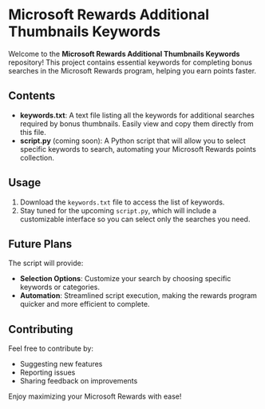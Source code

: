 # Microsoft Rewards Additional Thumbnails Keywords

Welcome to the **Microsoft Rewards Additional Thumbnails Keywords** repository! This project contains essential keywords for completing bonus searches in the Microsoft Rewards program, helping you earn points faster.

## Contents

- **keywords.txt**: A text file listing all the keywords for additional searches required by bonus thumbnails. Easily view and copy them directly from this file.
- **script.py** (coming soon): A Python script that will allow you to select specific keywords to search, automating your Microsoft Rewards points collection.

## Usage

1. Download the `keywords.txt` file to access the list of keywords.
2. Stay tuned for the upcoming `script.py`, which will include a customizable interface so you can select only the searches you need.

## Future Plans

The script will provide:
- **Selection Options**: Customize your search by choosing specific keywords or categories.
- **Automation**: Streamlined script execution, making the rewards program quicker and more efficient to complete.

## Contributing

Feel free to contribute by:
- Suggesting new features
- Reporting issues
- Sharing feedback on improvements

Enjoy maximizing your Microsoft Rewards with ease!
